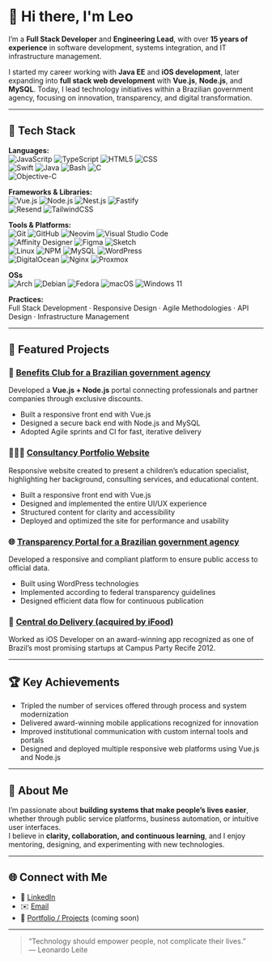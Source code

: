 # 👋 Hi there, I'm Leo

I’m a **Full Stack Developer** and **Engineering Lead**, with over **15 years of experience** in software development, systems integration, and IT infrastructure management.

I started my career working with **Java EE** and **iOS development**, later expanding into **full stack web development** with **Vue.js**, **Node.js**, and **MySQL**. Today, I lead technology initiatives within a Brazilian government agency, focusing on innovation, transparency, and digital transformation.

---

## 🧠 Tech Stack

**Languages:**  
![JavaScritp](https://img.shields.io/badge/JavaScript-F7DF1E.svg?style=for-the-badge&logo=JavaScript&logoColor=black) ![TypeScript](https://img.shields.io/badge/TypeScript-3178C6.svg?style=for-the-badge&logo=TypeScript&logoColor=white) ![HTML5](https://img.shields.io/badge/HTML5-E34F26.svg?style=for-the-badge&logo=HTML5&logoColor=white) ![CSS](https://img.shields.io/badge/CSS-663399.svg?style=for-the-badge&logo=CSS&logoColor=white)  
![Swift](https://img.shields.io/badge/Swift-F05138.svg?style=for-the-badge&logo=Swift&logoColor=white) ![Java](https://img.shields.io/badge/java-%23ED8B00.svg?style=for-the-badge&logo=openjdk&logoColor=white) ![Bash](https://img.shields.io/badge/GNU%20Bash-4EAA25.svg?style=for-the-badge&logo=GNU-Bash&logoColor=white) ![C](https://img.shields.io/badge/c-%2300599C.svg?style=for-the-badge&logo=c&logoColor=white)   
![Objective-C](https://img.shields.io/badge/OBJECTIVE--C-%233A95E3.svg?style=for-the-badge&logo=apple&logoColor=white)

**Frameworks & Libraries:**  
![Vue.js](https://img.shields.io/badge/vuejs-%2335495e.svg?style=for-the-badge&logo=vuedotjs&logoColor=%234FC08D) ![Node.js](https://img.shields.io/badge/Node.js-5FA04E.svg?style=for-the-badge&logo=nodedotjs&logoColor=white) ![Nest.js](https://img.shields.io/badge/NestJS-E0234E.svg?style=for-the-badge&logo=NestJS&logoColor=white) ![Fastify](https://img.shields.io/badge/Fastify-000000.svg?style=for-the-badge&logo=Fastify&logoColor=white)  
![Resend](https://img.shields.io/badge/Resend-000000.svg?style=for-the-badge&logo=Resend&logoColor=white) ![TailwindCSS](https://img.shields.io/badge/tailwindcss-%2338B2AC.svg?style=for-the-badge&logo=tailwind-css&logoColor=white)

**Tools & Platforms:**  
![Git](https://img.shields.io/badge/git-%23F05033.svg?style=for-the-badge&logo=git&logoColor=white) ![GitHub](https://img.shields.io/badge/github-%23121011.svg?style=for-the-badge&logo=github&logoColor=white) ![Neovim](https://img.shields.io/badge/NeoVim-%2357A143.svg?&style=for-the-badge&logo=neovim&logoColor=white) ![Visual Studio Code](https://img.shields.io/badge/Visual%20Studio%20Code-0078d7.svg?style=for-the-badge&logo=visual-studio-code&logoColor=white)   
![Affinity Designer](https://img.shields.io/badge/affinity%20desginer-%231B72BE.svg?style=for-the-badge&logo=affinity-designer&logoColor=white) ![Figma](https://img.shields.io/badge/figma-%23F24E1E.svg?style=for-the-badge&logo=figma&logoColor=white) ![Sketch](https://img.shields.io/badge/Sketch-FFB387?style=for-the-badge&logo=sketch&logoColor=black)  
  ![Linux](https://img.shields.io/badge/Linux-FCC624?style=for-the-badge&logo=linux&logoColor=black) ![NPM](https://img.shields.io/badge/NPM-%23CB3837.svg?style=for-the-badge&logo=npm&logoColor=white) ![MySQL](https://img.shields.io/badge/mysql-4479A1.svg?style=for-the-badge&logo=mysql&logoColor=white) ![WordPress](https://img.shields.io/badge/WordPress-%23117AC9.svg?style=for-the-badge&logo=WordPress&logoColor=white)  
  ![DigitalOcean](https://img.shields.io/badge/DigitalOcean-%230167ff.svg?style=for-the-badge&logo=digitalOcean&logoColor=white) ![Nginx](https://img.shields.io/badge/nginx-%23009639.svg?style=for-the-badge&logo=nginx&logoColor=white) ![Proxmox](https://img.shields.io/badge/proxmox-proxmox?style=for-the-badge&logo=proxmox&logoColor=%23E57000&labelColor=%232b2a33&color=%232b2a33)  

**OSs**  
![Arch](https://img.shields.io/badge/Arch%20Linux-1793D1?logo=arch-linux&logoColor=fff&style=for-the-badge) ![Debian](https://img.shields.io/badge/Debian-D70A53?style=for-the-badge&logo=debian&logoColor=white) ![Fedora](https://img.shields.io/badge/Fedora-294172?style=for-the-badge&logo=fedora&logoColor=white) ![macOS](https://img.shields.io/badge/mac%20os-000000?style=for-the-badge&logo=macos&logoColor=F0F0F0) ![Windows 11](https://img.shields.io/badge/Windows%2011-%230079d5.svg?style=for-the-badge&logo=Windows%2011&logoColor=white) 

**Practices:**  
Full Stack Development · Responsive Design · Agile Methodologies · API Design · Infrastructure Management  

---

## 🚀 Featured Projects

### 🧩 [Benefits Club for a Brazilian government agency](#)
Developed a **Vue.js + Node.js** portal connecting professionals and partner companies through exclusive discounts.  
- Built a responsive front end with Vue.js  
- Designed a secure back end with Node.js and MySQL  
- Adopted Agile sprints and CI for fast, iterative delivery  

### 👩🏼‍🏫 [Consultancy Portfolio Website](#)
Responsive website created to present a children’s education specialist, highlighting her background, consulting services, and educational content.
- Built a responsive front end with Vue.js
- Designed and implemented the entire UI/UX experience
- Structured content for clarity and accessibility
- Deployed and optimized the site for performance and usability

### 🌐 [Transparency Portal for a Brazilian government agency](#)
Developed a responsive and compliant platform to ensure public access to official data.  
- Built using WordPress technologies
- Implemented according to federal transparency guidelines  
- Designed efficient data flow for continuous publication  

### 📱 [Central do Delivery (acquired by iFood)](#)
Worked as iOS Developer on an award-winning app recognized as one of Brazil’s most promising startups at Campus Party Recife 2012.  

---

## 🏆 Key Achievements

- Tripled the number of services offered through process and system modernization  
- Delivered award-winning mobile applications recognized for innovation  
- Improved institutional communication with custom internal tools and portals  
- Designed and deployed multiple responsive web platforms using Vue.js and Node.js  

---

## 💬 About Me

I’m passionate about **building systems that make people’s lives easier**, whether through public service platforms, business automation, or intuitive user interfaces.  
I believe in **clarity, collaboration, and continuous learning**, and I enjoy mentoring, designing, and experimenting with new technologies.

---

## 🌐 Connect with Me

- 🔗 [LinkedIn](https://linkedin.com/in/lableite)  
- ✉️ [Email](mailto:leonardo@faseconsultoria.tec.br)  
- 💼 [Portfolio / Projects](#) (coming soon)  

---

> “Technology should empower people, not complicate their lives.”  
> — Leonardo Leite
